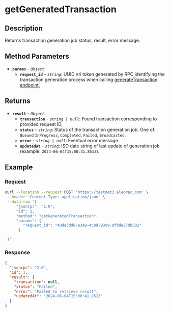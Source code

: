 # getGeneratedTransaction

## Description

Returns transaction generation job status, result, error message.

## Method Parameters

- **`params`** - *`Object`*:
  - **`request_id`** - *`string`*: UUID v4 token generated by RPC identifying the transaction generation process when calling [generateTransaction endpoint.](./generateTransaction.md)

## Returns

- **`result`** - *`Object`*:
  - **`transaction`** - *`string | null`*: Found transaction corresponding to provided request ID.
  - **`status`** - *`string`*: Status of the transaction generation job. One of: `Queued` `InProgress`, `Completed`, `Failed`, `Broadcasted`.
  - **`error`** - *`string | null`*: Eventual error message.
  - **`updatedAt`** - *`string`*: ISO date string of last update of generation job (example: `2024-06-04T15:00:41.851Z`).

## Example

### Request

```bash
curl --location --request POST 'https://testnet3.aleorpc.com' \
 --header 'Content-Type: application/json' \
 --data-raw '{
     "jsonrpc": "2.0",
     "id": 1,
     "method": "getGeneratedTransaction",
     "params": {
        "request_id": "40de3dd8-a3e9-4c9d-93c9-afdde370b502"
      }

 }'
```

### Response

```json
{
  "jsonrpc": "2.0",
  "id": 1,
  "result": {
    "transaction": null,
    "status": "Failed",
    "error": "Failed to retrieve result",
    "updatedAt": "2024-06-04T15:00:41.851Z"
  }
}
```
